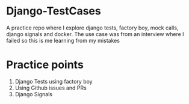 # Django-TestCases
A practice repo where I explore django tests, factory boy, mock calls, django signals and docker. The use case was from an interview where I failed so this is me learning from my mistakes

# Practice points
1. Django Tests using factory boy
2. Using Github issues and PRs
3. Django Signals
